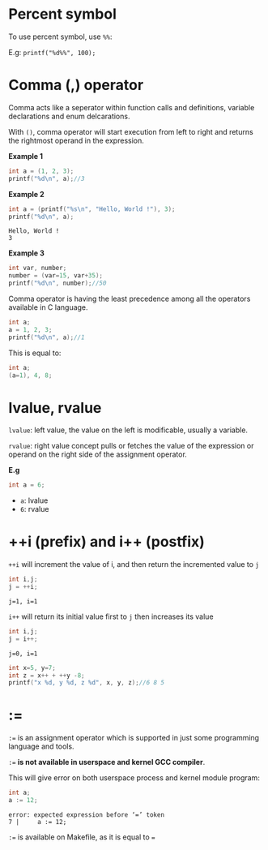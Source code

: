 # Percent symbol

To use percent symbol, use ``%%``:

E.g: ``printf("%d%%", 100);``

# Comma (,) operator

Comma acts like a seperator within function calls and definitions, variable declarations and enum delcarations.

With ``()``, comma operator will start execution from left to right and returns the rightmost operand in the expression.

**Example 1**
```c
int a = (1, 2, 3);
printf("%d\n", a);//3
```
**Example 2**
```c
int a = (printf("%s\n", "Hello, World !"), 3);
printf("%d\n", a);
```
```
Hello, World !
3
```
**Example 3**
```c
int var, number;
number = (var=15, var+35);
printf("%d\n", number);//50
```

Comma operator is having the least precedence among all the operators available in C language.

```c
int a;
a = 1, 2, 3;
printf("%d\n", a);//1
```

This is equal to:

```c
int a;
(a=1), 4, 8;
```

# lvalue, rvalue

``lvalue``: left value, the value on the left is modificable, usually a variable.

``rvalue``: right value concept pulls or fetches the value of the expression or operand on the right side of the assignment operator. 

**E.g**
```c
int a = 6;
```

* ``a``: lvalue
* ``6``: rvalue

# ++i (prefix) and i++ (postfix)

``++i`` will increment the value of i, and then return the incremented value to ``j``

```c
int i,j;
j = ++i;
```

``j=1, i=1``


``i++`` will return its initial value first to ``j`` then increases its value

```c
int i,j;
j = i++;
```

``j=0, i=1``

```c
int x=5, y=7;
int z = x++ + ++y -8;
printf("x %d, y %d, z %d", x, y, z);//6 8 5
```

# :=

``:=`` is an assignment operator which is supported in just some programming language and tools.

``:=`` **is not available in userspace and kernel GCC compiler**.

This will give error on both userspace process and kernel module program:

```c
int a;
a := 12;
```

```
error: expected expression before ‘=’ token
7 |     a := 12;
```

``:=`` is available on Makefile, as it is equal to ``=``
